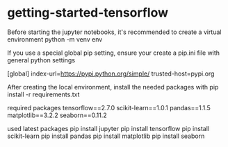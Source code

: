 # getting-started-tensorflow

Before starting the jupyter notebooks, it's recommended to create a virtual environment
python -m venv env

If you use a special global pip setting, ensure your create a pip.ini file with general python settings

[global]
index-url=https://pypi.python.org/simple/
trusted-host=pypi.org

After creating the local environment, install the needed packages with
pip install -r requirements.txt

required packages
tensorflow==2.7.0
scikit-learn==1.0.1
pandas==1.1.5
matplotlib==3.2.2
seaborn==0.11.2

used latest packages
pip install jupyter
pip install tensorflow
pip install scikit-learn
pip install pandas
pip install matplotlib
pip install seaborn